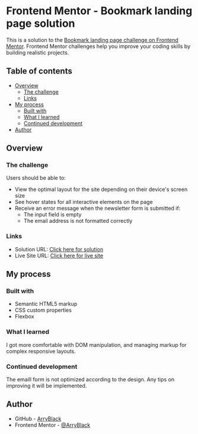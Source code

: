 # Frontend Mentor - Bookmark landing page solution

This is a solution to the [Bookmark landing page challenge on Frontend Mentor](https://www.frontendmentor.io/challenges/bookmark-landing-page-5d0b588a9edda32581d29158). Frontend Mentor challenges help you improve your coding skills by building realistic projects.

## Table of contents

-   [Overview](#overview)
    -   [The challenge](#the-challenge)
    -   [Links](#links)
-   [My process](#my-process)
    -   [Built with](#built-with)
    -   [What I learned](#what-i-learned)
    -   [Continued development](#continued-development)
-   [Author](#author)

## Overview

### The challenge

Users should be able to:

-   View the optimal layout for the site depending on their device's screen size
-   See hover states for all interactive elements on the page
-   Receive an error message when the newsletter form is submitted if:
    -   The input field is empty
    -   The email address is not formatted correctly

### Links

-   Solution URL: [Click here for solution](https://github.com/ArryBlack/Bookmark-Landing-Page-Solution-With-Vanilla-CSS-and-Vanilla-JS-Frontend-Mentor)
-   Live Site URL: [Click here for live site](https://arryblack.github.io/Bookmark-Landing-Page-Solution-With-Vanilla-CSS-and-Vanilla-JS-Frontend-Mentor/)

## My process

### Built with

-   Semantic HTML5 markup
-   CSS custom properties
-   Flexbox

### What I learned

I got more comfortable with DOM manipulation, and managing markup for complex responsive layouts.

### Continued development

The emaill form is not optimized according to the design. Any tips on improving it will be implemented.

## Author

-   GitHub - [ArryBlack](https://github.com/ArryBlack)
-   Frontend Mentor - [@ArryBlack](https://www.frontendmentor.io/profile/ArryBlack)
